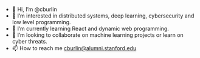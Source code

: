 - 👋 Hi, I’m @cburlin
- 👀 I’m interested in distributed systems, deep learning, cybersecurity and low level programming.
- 🌱 I’m currently learning React and dynamic web programming.
- 💞️ I’m looking to collaborate on machine learning projects or learn on cyber threats.
- 📫 How to reach me cburlin@alumni.stanford.edu

<!---
cburlin/cburlin is a ✨ special ✨ repository because its `README.md` (this file) appears on your GitHub profile.
You can click the Preview link to take a look at your changes.
--->
